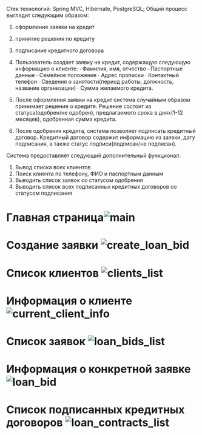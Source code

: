 Стек технологий: Spring MVC, Hibernate, PostgreSQL;
Общий процесс выглядит следующим образом:
1) оформление заявки на кредит
2) принятие решения по кредиту
3) подписание кредитного договора
 
1) Пользователь создает заявку на кредит, содержащую следующую информацию о клиенте:
∙             Фамилия, имя, отчество
∙             Паспортные данные
∙             Семейное положение
∙             Адрес прописки
∙             Контактный телефон
∙             Сведения о занятости(период работы, должность, название организации)
∙             Сумма желаемого кредита.
 
2) После оформления заявки на кредит система случайным образом принимает решение о кредите. Решение состоит из статуса(одобрен/не одобрен), предлагаемого срока в днях(1-12 месяцев), одобренная сумма кредита.
 
3) После одобрения кредита, система позволяет подписать кредитный договор. Кредитный договор содержит информацию из заявки, дату подписания, а также статус подписи(подписан/не подписан). 
 
Система предоставляет следующий дополнительный функционал:
1) Вывод списка всех клиентов
2) Поиск клиента по телефону, ФИО и паспортным данным
3) Выводить список заявок со статусом одобрения
4) Выводить список всех подписанных кредитных договоров со статусом подписания

# Главная страница![main](https://github.com/linkroot1/MyJavaTestTask/assets/90197950/995fc6dc-c621-46e6-96a9-d85bdda11073)
# Создание заявки ![create_loan_bid](https://github.com/linkroot1/MyJavaTestTask/assets/90197950/4d324981-e18e-408e-8487-9d3b05369de3)
# Список клиентов ![clients_list](https://github.com/linkroot1/MyJavaTestTask/assets/90197950/ab4daee5-cf6f-4ee1-a12a-c2c52e0a5d14)
# Информация о клиенте ![current_client_info](https://github.com/linkroot1/MyJavaTestTask/assets/90197950/4a4cab42-8922-447e-af96-b0e7c5f5442e)
# Список заявок ![loan_bids_list](https://github.com/linkroot1/MyJavaTestTask/assets/90197950/f6fdf9e2-610c-4d5d-8d50-36fa328aa863)
# Информация о конкретной заявке ![loan_bid](https://github.com/linkroot1/MyJavaTestTask/assets/90197950/72e3a8cb-2fe8-43cd-8d21-e252f370eee1)
# Список подписанных кредитных договоров ![loan_contracts_list](https://github.com/linkroot1/MyJavaTestTask/assets/90197950/005393d8-33eb-48df-a7a0-7cdcb1b2a67c)
